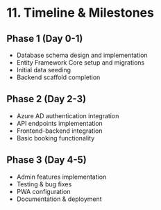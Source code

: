 # 11. Timeline & Milestones

## Phase 1 (Day 0-1)

- Database schema design and implementation
- Entity Framework Core setup and migrations
- Initial data seeding
- Backend scaffold completion

## Phase 2 (Day 2-3)

- Azure AD authentication integration
- API endpoints implementation
- Frontend-backend integration
- Basic booking functionality

## Phase 3 (Day 4-5)

- Admin features implementation
- Testing & bug fixes
- PWA configuration
- Documentation & deployment
